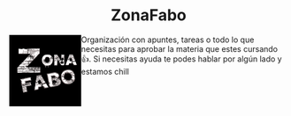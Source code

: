 <h1 align="center">ZonaFabo</h1>

 <p><img width="130" align='left' src="img.svg"></p>


Organización con apuntes, tareas o todo lo que necesitas para aprobar la materia que estes cursando 👍. Si necesitas ayuda te podes hablar por algún lado y estamos chill 

